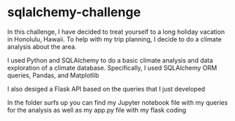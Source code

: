 # sqlalchemy-challenge

In this challenge, I have decided to treat yourself to a long holiday vacation in Honolulu, Hawaii. To help with my trip planning, I decide to do a climate analysis about the area.

I used Python and SQLAlchemy to do a basic climate analysis and data exploration of a climate database. Specifically, I used SQLAlchemy ORM queries, Pandas, and Matplotlib

I also desiged a Flask API based on the queries that I just developed

In the folder surfs up you can find my Jupyter notebook file with my queries for the analysis as well as my app.py file with my flask coding 
